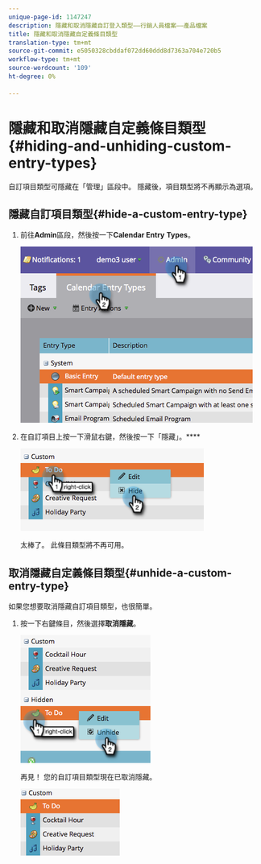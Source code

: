 ```yaml
---
unique-page-id: 1147247
description: 隱藏和取消隱藏自訂登入類型——行銷人員檔案——產品檔案
title: 隱藏和取消隱藏自定義條目類型
translation-type: tm+mt
source-git-commit: e5050328cbddaf072dd60ddd8d7363a704e720b5
workflow-type: tm+mt
source-wordcount: '109'
ht-degree: 0%

---
```



# 隱藏和取消隱藏自定義條目類型{#hiding-and-unhiding-custom-entry-types}

自訂項目類型可隱藏在「管理」區段中。 隱藏後，項目類型將不再顯示為選項。

## 隱藏自訂項目類型{#hide-a-custom-entry-type}

1. 前往&#x200B;**Admin**&#x200B;區段，然後按一下&#x200B;**Calendar Entry** **Types**。

   ![](assets/image2014-9-24-10-3a11-3a49.png)

1. 在自訂項目上按一下滑鼠右鍵，然後按一下「隱藏」。****

   ![](assets/image2014-9-24-10-3a11-3a54.png)

   太棒了。 此條目類型將不再可用。

## 取消隱藏自定義條目類型{#unhide-a-custom-entry-type}

如果您想要取消隱藏自訂項目類型，也很簡單。

1. 按一下右鍵條目，然後選擇&#x200B;**取消隱藏**。

   ![](assets/image2014-9-24-10-3a12-3a14.png)

   再見！ 您的自訂項目類型現在已取消隱藏。

   ![](assets/image2014-9-24-10-3a12-3a19.png)
